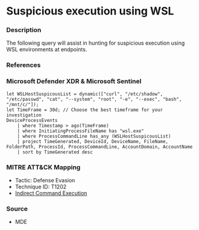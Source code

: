 # Suspicious execution using WSL

### Description

The following query will assist in hunting for suspicious execution using WSL environments at endpoints.

### References


### Microsoft Defender XDR & Microsoft Sentinel
```KQL
let WSLHostSuspicousList = dynamic(["curl", "/etc/shadow", "/etc/passwd", "cat", "--system", "root", "-e", "--exec", "bash", "/mnt/c/"]); 
let TimeFrame = 30d; // Choose the best timeframe for your investigation
DeviceProcessEvents
    | where Timestamp > ago(TimeFrame)
    | where InitiatingProcessFileName has "wsl.exe"
    | where ProcessCommandLine has_any (WSLHostSuspicousList)
    | project TimeGenerated, DeviceId, DeviceName, FileName, FolderPath, ProcessId, ProcessCommandLine, AccountDomain, AccountName
    | sort by TimeGenerated desc 
```


### MITRE ATT&CK Mapping
- Tactic: Defense Evasion
- Technique ID: T1202
- [Indirect Command Execution](https://attack.mitre.org/techniques/T1204/001/)

### Source
- MDE
